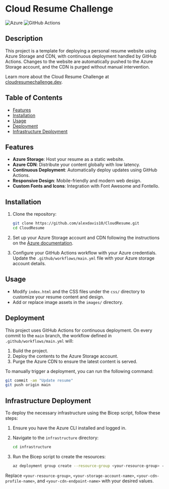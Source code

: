 # Cloud Resume Challenge

![Azure](https://img.shields.io/badge/Azure-Storage-blue)
![GitHub Actions](https://img.shields.io/badge/GitHub-Actions-blue)

## Description

This project is a template for deploying a personal resume website using Azure Storage and CDN, with continuous deployment handled by GitHub Actions. Changes to the website are automatically pushed to the Azure Storage account, and the CDN is purged without manual intervention.

Learn more about the Cloud Resume Challenge at [cloudresumechallenge.dev](https://cloudresumechallenge.dev).

## Table of Contents

- [Features](#features)
- [Installation](#installation)
- [Usage](#usage)
- [Deployment](#deployment)
- [Infrastructure Deployment](#infrastructure-deployment)

## Features

- **Azure Storage**: Host your resume as a static website.
- **Azure CDN**: Distribute your content globally with low latency.
- **Continuous Deployment**: Automatically deploy updates using GitHub Actions.
- **Responsive Design**: Mobile-friendly and modern web design.
- **Custom Fonts and Icons**: Integration with Font Awesome and Fontello.

## Installation

1. Clone the repository:
    ```bash
    git clone https://github.com/alexdavis10/CloudResume.git
    cd CloudResume
    ```

2. Set up your Azure Storage account and CDN following the instructions on the [Azure documentation](https://docs.microsoft.com/en-us/azure/storage/).

3. Configure your GitHub Actions workflow with your Azure credentials. Update the `.github/workflows/main.yml` file with your Azure storage account details.

## Usage

- Modify `index.html` and the CSS files under the `css/` directory to customize your resume content and design.
- Add or replace image assets in the `images/` directory.

## Deployment

This project uses GitHub Actions for continuous deployment. On every commit to the `main` branch, the workflow defined in `.github/workflows/main.yml` will:

1. Build the project.
2. Deploy the contents to the Azure Storage account.
3. Purge the Azure CDN to ensure the latest content is served.

To manually trigger a deployment, you can run the following command:
```bash
git commit -am "Update resume"
git push origin main
```

## Infrastructure Deployment

To deploy the necessary infrastructure using the Bicep script, follow these steps:

1. Ensure you have the Azure CLI installed and logged in.

2. Navigate to the `infrastructure` directory:
    ```bash
    cd infrastructure
    ```

3. Run the Bicep script to create the resources:
    ```bash
    az deployment group create --resource-group <your-resource-group> --template-file main.bicep --parameters storageAccountName=<your-storage-account-name> cdnProfileName=<your-cdn-profile-name> cdnEndpointName=<your-cdn-endpoint-name> cdnEndpointOriginHostHeader=<your-storage-account-name>.z13.web.core.windows.net
    ```

Replace `<your-resource-group>`, `<your-storage-account-name>`, `<your-cdn-profile-name>`, and `<your-cdn-endpoint-name>` with your desired values.
